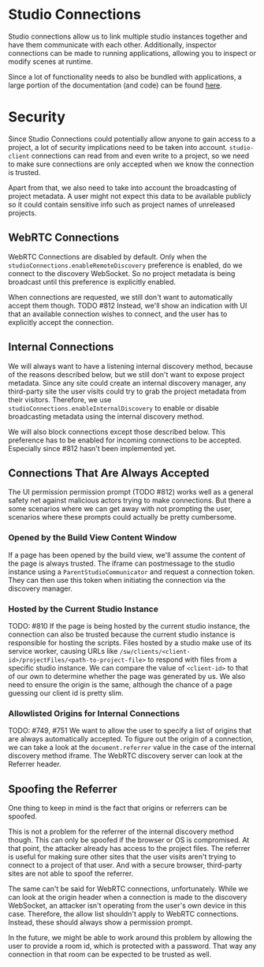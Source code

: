 # Studio Connections

Studio connections allow us to link multiple studio instances together and have them communicate with each other.
Additionally, inspector connections can be made to running applications,
allowing you to inspect or modify scenes at runtime.

Since a lot of functionality needs to also be bundled with applications,
a large portion of the documentation (and code) can be found [here](../../../../src/network/studioConnections/readme.md).

# Security

Since Studio Connections could potentially allow anyone to gain access to a project,
a lot of security implications need to be taken into account.
`studio-client` connections can read from and even write to a project,
so we need to make sure connections are only accepted when we know the connection is trusted.

Apart from that, we also need to take into account the broadcasting of project metadata.
A user might not expect this data to be available publicly so it could contain sensitive info
such as project names of unreleased projects.

## WebRTC Connections

WebRTC Connections are disabled by default.
Only when the `studioConnections.enableRemoteDiscovery` preference is enabled, do we connect to the
discovery WebSocket. So no project metadata is being broadcast until this preference is explicitly enabled.

When connections are requested, we still don't want to automatically accept them though.
TODO #812
Instead, we'll show an indication with UI that an available connection wishes to connect, and the user has to
explicitly accept the connection.

## Internal Connections

We will always want to have a listening internal discovery method, because of the reasons described below,
but we still don't want to expose project metadata.
Since any site could create an internal discovery manager, any third-party site the user visits could
try to grab the project metadata from their visitors.
Therefore, we use `studioConnections.enableInternalDiscovery` to enable or disable broadcasting
metadata using the internal discovery method.

We will also block connections except those described below.
This preference has to be enabled for incoming connections to be accepted.
Especially since #812 hasn't been implemented yet.

## Connections That Are Always Accepted

The UI permission permission prompt (TODO #812) works well as a
general safety net against malicious actors trying to make connections.
But there a some scenarios where we can get away with not prompting the user,
scenarios where these prompts could actually be pretty cumbersome.

### Opened by the Build View Content Window

If a page has been opened by the build view, we'll assume the content of the page is always trusted.
The iframe can postmessage to the studio instance using a `ParentStudioCommunicator` and request a connection token.
They can then use this token when initiating the connection via the discovery manager.

### Hosted by the Current Studio Instance

TODO: #810
If the page is being hosted by the current studio instance, the connection can also be trusted because
the current studio instance is responsible for hosting the scripts.
Files hosted by a studio make use of its service worker, causing URLs like
`/sw/clients/<client-id>/projectFiles/<path-to-project-file>`
to respond with files from a specific studio instance.
We can compare the value of `<client-id>` to that of our own to determine whether the page was generated by us.
We also need to ensure the origin is the same, although the chance of a page guessing our client id is pretty slim.

### Allowlisted Origins for Internal Connections

TODO: #749, #751
We want to allow the user to specify a list of origins that are always automatically accepted.
To figure out the origin of a connection, we can take a look at the `document.referrer` value in the
case of the internal discovery method iframe.
The WebRTC discovery server can look at the Referrer header.

## Spoofing the Referrer
One thing to keep in mind is the fact that origins or referrers can be spoofed.

This is not a problem for the referrer of the internal discovery method though.
This can only be spoofed if the browser or OS is compromised.
At that point, the attacker already has access to the project files.
The referrer is useful for making sure other sites that the user visits aren't trying to connect to a project of that user.
And with a secure browser, third-party sites are not able to spoof the referrer.

The same can't be said for WebRTC connections, unfortunately.
While we can look at the origin header when a connection is made to the discovery WebSocket,
an attacker isn't operating from the user's own device in this case.
Therefore, the allow list shouldn't apply to WebRTC connections.
Instead, these should always show a permission prompt.

In the future, we might be able to work around this problem by allowing the user to
provide a room id, which is protected with a password.
That way any connection in that room can be expected to be trusted as well.
